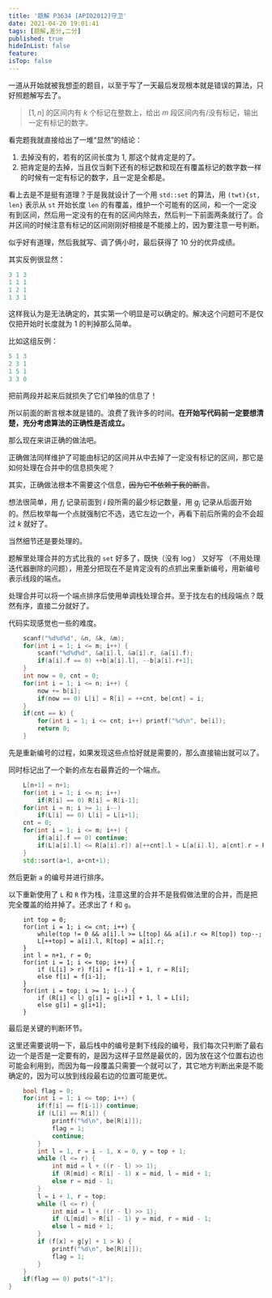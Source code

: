 ```yaml
---
title: '题解 P3634 [APIO2012]守卫'
date: 2021-04-20 19:01:41
tags: [题解,差分,二分]
published: true
hideInList: false
feature: 
isTop: false
---
```

一道从开始就被我想歪的题目，以至于写了一天最后发现根本就是错误的算法，只好照题解写去了。

<!-- more -->

> $[1, n]$ 的区间内有 $k$ 个标记在整数上，给出 $m$ 段区间内有/没有标记，输出一定有标记的数字。

看完题我就直接给出了一堆“显然”的结论：

1. 去掉没有的，若有的区间长度为 $1$, 那这个就肯定是的了。
2. 把肯定是的去掉，当且仅当剩下还有的标记数和现在有覆盖标记的数字数一样的时候有一定有标记的数字，且一定是全都是。

看上去是不是挺有道理？于是我就设计了一个用 `std::set` 的算法，用 `(twt){st, len}` 表示从 `st` 开始长度 `len` 的有覆盖，维护一个可能有的区间，和一个一定没有到区间，然后用一定没有的在有的区间内除去，然后判一下前面两条就行了。合并区间的时候注意有标记的区间刚刚好相接是不能接上的，因为要注意一号判断。

似乎好有道理，然后我就写、调了俩小时，最后获得了 $10$ 分的优异成绩。

其实反例很显然：

```cpp
3 1 3
1 1 1
1 2 1
1 3 1
```

这样我认为是无法确定的，其实第一个明显是可以确定的。解决这个问题可不是仅仅把开始时长度就为 $1$ 的判掉那么简单。

比如这组反例：

```cpp
5 1 3
2 3 1
1 5 1
3 3 0
```

把前两段并起来后就损失了它们单独的信息了！

所以前面的断言根本就是错的。浪费了我许多的时间。**在开始写代码前一定要想清楚，充分考虑算法的正确性是否成立。**

那么现在来讲正确的做法吧。

正确做法同样维护了可能由标记的区间并从中去掉了一定没有标记的区间，那它是如何处理在合并中的信息损失呢？

其实，正确做法根本不需要这个信息，~~因为它不依赖于我的断言~~。

想法很简单，用 $f_i$ 记录前面到 $i$ 段所需的最少标记数量，用 $g_j$ 记录从后面开始的。然后枚举每一个点就强制它不选，选它左边一个，再看下前后所需的会不会超过 $k$ 就好了。

当然细节还是要处理的。

题解里处理合并的方式比我的 `set` 好多了，既快（没有 $\log$） 又好写 （不用处理迭代器删除的问题），用差分把现在不是肯定没有的点抓出来重新编号，用新编号表示线段的端点。

处理合并可以将一个端点排序后使用单调栈处理合并。至于找左右的线段端点？既然有序，直接二分就好了。

代码实现感觉也一些的难度。

```cpp
	scanf("%d%d%d", &n, &k, &m);
	for(int i = 1; i <= m; i++) {
		scanf("%d%d%d", &a[i].l, &a[i].r, &a[i].f);
		if(a[i].f == 0) ++b[a[i].l], --b[a[i].r+1];
	}
	int now = 0, cnt = 0;
	for(int i = 1; i <= n; i++) {
		now += b[i];
		if(now == 0) L[i] = R[i] = ++cnt, be[cnt] = i;
	}
	if(cnt == k) {
		for(int i = 1; i <= cnt; i++) printf("%d\n", be[i]);
		return 0;
	}
```
先是重新编号的过程，如果发现这些点恰好就是需要的，那么直接输出就可以了。

同时标记出了一个新的点左右最靠近的一个端点。

```cpp
	L[n+1] = n+1;
	for(int i = 1; i <= n; i++) 
		if(R[i] == 0) R[i] = R[i-1];
	for(int i = n; i >= 1; i--) 
		if(L[i] == 0) L[i] = L[i+1];
	cnt = 0;
	for(int i = 1; i <= m; i++) {
		if(a[i].f == 0) continue;
		if(L[a[i].l] <= R[a[i].r]) a[++cnt].l = L[a[i].l], a[cnt].r = R[a[i].r];
	}
	std::sort(a+1, a+cnt+1);
```
然后更新 `a` 的编号并进行排序。

以下重新使用了 `L` 和 `R` 作为栈，注意这里的合并不是我假做法里的合并，而是把完全覆盖的给并掉了。还求出了 `f` 和 `g`。
```
	int top = 0;
	for(int i = 1; i <= cnt; i++) {
		while(top != 0 && a[i].l >= L[top] && a[i].r <= R[top]) top--;
		L[++top] = a[i].l, R[top] = a[i].r;
	}
	int l = n+1, r = 0;
	for(int i = 1; i <= top; i++) {	
		if (L[i] > r) f[i] = f[i-1] + 1, r = R[i];
		else f[i] = f[i-1];
	}
	for(int i = top; i >= 1; i--) {
		if (R[i] < l) g[i] = g[i+1] + 1, l = L[i];
		else g[i] = g[i+1];
	}
```

最后是关键的判断环节。

这里还需要说明一下，最后栈中的编号是剩下线段的编号，我们每次只判断了最右边一个是否是一定要有的，是因为这样子显然是最优的，因为放在这个位置右边也可能会利用到，而因为每一段覆盖只需要一个就可以了，其它地方判断出来是不能确定的，因为可以放到线段最右边的位置可能更优。

```cpp
	bool flag = 0;
	for(int i = 1; i <= top; i++) {
		if(f[i] == f[i-1]) continue;
		if (L[i] == R[i]) {
			printf("%d\n", be[R[i]]);
			flag = 1; 
			continue;
		}
		int l = 1, r = i - 1, x = 0, y = top + 1;
		while (l <= r) {				 
			int mid = l + ((r - l) >> 1);
			if (R[mid] < R[i] - 1) x = mid, l = mid + 1;
			else r = mid - 1;
		}
		l = i + 1, r = top;
		while (l <= r) {
			int mid = l + ((r - l) >> 1);
			if (L[mid] > R[i] - 1) y = mid, r = mid - 1;
			else l = mid + 1;
		}
		if (f[x] + g[y] + 1 > k) {
			printf("%d\n", be[R[i]]);
			flag = 1;
		}
	}
	if(flag == 0) puts("-1");
}
```